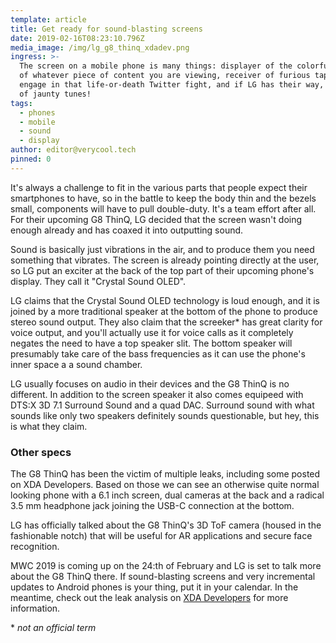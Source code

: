 ```yaml
---
template: article
title: Get ready for sound-blasting screens
date: 2019-02-16T08:23:10.796Z
media_image: /img/lg_g8_thinq_xdadev.png
ingress: >-
  The screen on a mobile phone is many things: displayer of the colorful pixels
  of whatever piece of content you are viewing, receiver of furious taps as you
  engage in that life-or-death Twitter fight, and if LG has their way, blaster
  of jaunty tunes!
tags:
  - phones
  - mobile
  - sound
  - display
author: editor@verycool.tech
pinned: 0
---
```

It's always a challenge to fit in the various parts that people expect their smartphones to have, so in the battle to keep the body thin and the bezels small, components will have to pull double-duty. It's a team effort after all. For their upcoming G8 ThinQ, LG decided that the screen wasn't doing enough already and has coaxed it into outputting sound.

Sound is basically just vibrations in the air, and to produce them you need something that vibrates. The screen is already pointing directly at the user, so LG put an exciter at the back of the top part of their upcoming phone's display. They call it "Crystal Sound OLED".

LG claims that the Crystal Sound OLED technology is loud enough, and it is joined by a more traditional speaker at the bottom of the phone to produce stereo sound output. They also claim that the screeker* has great clarity for voice output, and you'll actually use it for voice calls as it completely negates the need to have a top speaker slit. The bottom speaker will presumably take care of the bass frequencies as it can use the phone's inner space a a sound chamber.

LG usually focuses on audio in their devices and the G8 ThinQ is no different. In addition to the screen speaker it also comes equipeed with DTS:X 3D 7.1 Surround Sound and a quad DAC. Surround sound with what sounds like only two speakers definitely sounds questionable, but hey, this is what they claim.

### Other specs

The G8 ThinQ has been the victim of multiple leaks, including some posted on XDA Developers. Based on those we can see an otherwise quite normal looking phone with a 6.1 inch screen, dual cameras at the back and a radical 3.5 mm headphone jack joining the USB-C connection at the bottom.

LG has officially talked about the G8 ThinQ's 3D ToF camera (housed in the fashionable notch) that will be useful for AR applications and secure face recognition.

MWC 2019 is coming up on the 24:th of February and LG is set to talk more about the G8 ThinQ there. If sound-blasting screens and very incremental updates to Android phones is your thing, put it in your calendar. In the meantime, check out the leak analysis on [XDA Developers](https://www.xda-developers.com/lg-g8-thinq-leaks-rumors/) for more information.

\* *not an official term*
